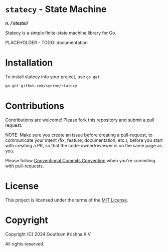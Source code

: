 # `statecy` - State Machine

***n. /ˈsteɪtsi/***

Statecy is a simple finite-state machine library for Go.

PLACEHOLDER - TODO: documentation

# Installation

To install statecy into your project, use `go get`

```sh
go get github.com/synine/statecy
```

# Contributions

Contributions are welcome! Please fork this repository and submit a pull request.

NOTE: Make sure you create an issue before creating a pull-request, to communicate your intent (fix, feature, documentation, etc.), before you start with creating a PR, so that the code-owner/reviewer is on the same page as you.

Please follow [Conventional Commits Convention](https://www.conventionalcommits.org/en/v1.0.0/) when you're commiting with pull-requests.


# License

This project is licensed under the terms of the [MIT License](LICENSE).

# Copyright

Copyright (C) 2024 Goutham Krishna K V

All rights reserved.
